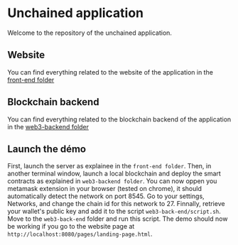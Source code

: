 # Unchained application
Welcome to the repository of the unchained application.

## Website
You can find everything related to the website of the application in the [front-end folder](https://github.com/)

## Blockchain backend
You can find everything related to the blockchain backend of the application in the [web3-backend folder](https://github.com/)

## Launch the démo
First, launch the server as explainee in the `front-end folder`.
Then, in another terminal window, launch a local blockchain and deploy the smart contracts as explained in `web3-backend folder`.
You can now oppen you metamask extension in your browser (tested on chrome), it should automatically detect the network on port 8545. Go to your settings, Networks, and change the chain id for this network to 27.
Finnally, retrieve your wallet's public key and add it to the script `web3-back-end/script.sh`. Move to the `web3-back-end` folder and run this script.
The demo should now be working if you go to the website page at `http://localhost:8080/pages/landing-page.html`.